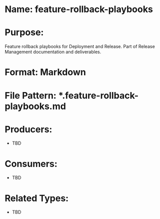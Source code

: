 # Name: feature-rollback-playbooks

# Purpose:
Feature rollback playbooks for Deployment and Release. Part of Release Management documentation and deliverables.

# Format: Markdown

# File Pattern: *.feature-rollback-playbooks.md

# Producers:
- TBD

# Consumers:
- TBD

# Related Types:
- TBD

